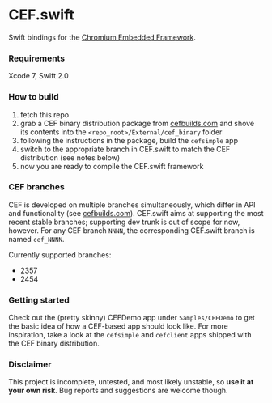 # CEF.swift

Swift bindings for the [Chromium Embedded Framework](https://bitbucket.org/chromiumembedded/cef/).

### Requirements

Xcode 7, Swift 2.0

### How to build

1. fetch this repo
2. grab a CEF binary distribution package from [cefbuilds.com](https://cefbuilds.com/) and shove its contents into the `<repo_root>/External/cef_binary` folder
3. following the instructions in the package, build the `cefsimple` app
4. switch to the appropriate branch in CEF.swift to match the CEF distribution (see notes below)
5. now you are ready to compile the CEF.swift framework

### CEF branches

CEF is developed on multiple branches simultaneously, which differ in API and functionality (see [cefbuilds.com]()). CEF.swift aims at supporting the most recent stable branches; supporting dev trunk is out of scope for now, however. For any CEF branch `NNNN`, the corresponding CEF.swift branch is named `cef_NNNN`.

Currently supported branches: 

- 2357
- 2454

### Getting started

Check out the (pretty skinny) CEFDemo app under `Samples/CEFDemo` to get the basic idea of how a CEF-based app should look like. For more inspiration, take a look at the `cefsimple` and `cefclient` apps shipped with the CEF binary distribution.

### Disclaimer

This project is incomplete, untested, and most likely unstable, so **use it at your own risk**. Bug reports and suggestions are welcome though.
